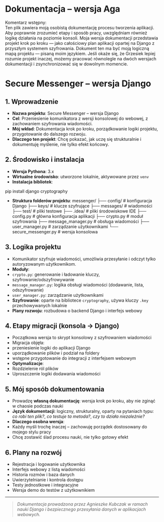 # Dokumentacja – wersja Aga

Komentarz wstępny:  
Ten plik zawiera moją osobistą dokumentację procesu tworzenia aplikacji. Aby poprawnie zrozumieć etapy i sposób pracy, uwzględniam również logikę działania na poziomie konsoli. Moja wersja dokumentacji przedstawia projekt krok po kroku — jako całościowy plan aplikacji opartej na Django z przyszłym systemem szyfrowania.
Dokument ten ma być moją logiczną mapą projektu — pisaną moim językiem. Jeśli okaże się, że Grzesiek lepiej rozumie projekt inaczej, możemy pracować równolegle na dwóch wersjach dokumentacji i zsynchronizować się w dowolnym momencie.

# Secure Messenger – wersja Django

## 1. Wprowadzenie

- **Nazwa projektu**: Secure Messenger – wersja Django  
- **Cel**: Przeniesienie komunikatora z wersji konsolowej do webowej, z zachowaniem szyfrowania wiadomości.  
- **Mój wkład**: Dokumentacja krok po kroku, porządkowanie logiki projektu, przygotowanie do dalszego rozwoju.  
- **Dlaczego ten projekt**: Chcę pokazać, jak uczę się strukturalnie i dokumentuję myślenie, nie tylko efekt końcowy.

## 2. Środowisko i instalacja

- **Wersja Pythona**: 3.x  
- **Wirtualne środowisko**: utworzone lokalnie, aktywowane przez `venv`  
- **Instalacja bibliotek**:

pip install django cryptography

- **Struktura folderów projektu**:
messenger/
├── config/ # konfiguracja Django
├── keys/ # klucze szyfrujące
├── messages/ # wiadomości
├── test/ # pliki testowe
├── .idea/ # pliki środowiskowe IDE
├── config.py # główna konfiguracja aplikacji
├── crypto.py # moduł szyfrowania
├── message_manager.py # obsługa wiadomości
├── user_manager.py # zarządzanie użytkownikami
└── secure_messenger.py # wersja konsolowa


## 3. Logika projektu

- Komunikator szyfruje wiadomości, umożliwia przesyłanie i odczyt tylko autoryzowanym użytkownikom.  
- **Moduły**:
- `crypto.py`: generowanie i ładowanie kluczy, szyfrowanie/odszyfrowywanie
- `message_manager.py`: logika obsługi wiadomości (dodawanie, lista, odszyfrowanie)
- `user_manager.py`: zarządzanie użytkownikami
- **Szyfrowanie**: oparte na bibliotece `cryptography`, używa kluczy `.key` przechowywanych lokalnie  
- **Plany rozwoju**: rozbudowa o backend Django i interfejs webowy

## 4. Etapy migracji (konsola → Django)

- Początkowa wersja to skrypt konsolowy z szyfrowaniem wiadomości
- Migracja objęła:
- przeniesienie logiki do aplikacji Django
- uporządkowanie plików i podział na foldery
- wstępne przygotowanie do integracji z interfejsem webowym
- **Optymalizacje**:
- Rozdzielenie ról plików
- Uproszczenie logiki dodawania wiadomości

## 5. Mój sposób dokumentowania

- Prowadzę **własną dokumentację**: wersja krok po kroku, aby nie zginąć w chaosie podczas nauki  
- **Język dokumentacji**: logiczny, strukturalny, oparty na pytaniach typu: *co robi ten plik?*, *co testuje ta metoda?*, *czy to działa niezależnie?*  
- **Dlaczego osobna wersja**:
- Każdy myśli trochę inaczej – zachowuję porządek dostosowany do mojego stylu pracy
- Chcę zostawić ślad procesu nauki, nie tylko gotowy efekt

## 6. Plany na rozwój

- Rejestracja i logowanie użytkownika
- Interfejs webowy z listą wiadomości
- Historia rozmów i baza danych
- Uwierzytelnianie i kontrola dostępu
- Testy jednostkowe i integracyjne
- Wersja demo do testów z użytkownikiem

---

> _Dokumentacja prowadzona przez Agnieszke Kubczak w ramach nauki Django i bezpiecznego przesyłania danych w aplikacjach webowych._


